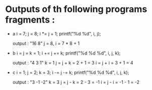 # Outputs of th following programs fragments :

- a 
    i = 7; j = 8;
    i *= j + 1;
    printf("%d %d", i, j);

    output : "16 8"
    j = 8, i = 7 * 8 + 1

- b 
    i = j = k = 1;
    i += j += k;
    printf("%d %d %d", i, j, k);

    output : "4 3 1"
        k = 1 
        j = j + k = 2 + 1 = 3 
        i = j + i = 3 + 1 = 4

- c 
    i = 1; j = 2; k = 3;
    i -= j -= k;
    printf("%d %d %d", i, j, k);

    output : "3 -1 -2"
        k = 3
        j = j - k = 2 - 3 = -1
        i = j - i = -1 - 1 = -2